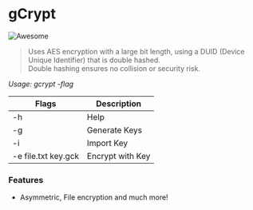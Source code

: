 # gCrypt #

![Awesome](https://cdn.rawgit.com/sindresorhus/awesome/d7305f38d29fed78fa85652e3a63e154dd8e8829/media/badge.svg)

>Uses AES encryption with a large bit length, using a DUID (Device Unique Identifier) that is double hashed.\
>Double hashing ensures no collision or security risk.

_Usage: gcrypt -flag_

Flags | Description
---- | ----
-h | Help
-g | Generate Keys
-i | Import Key
-e file.txt key.gck | Encrypt with Key

### Features ###
- Asymmetric, File encryption and much more!
